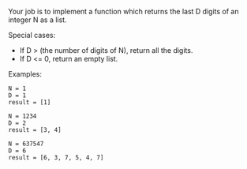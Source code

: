 Your job is to implement a function which returns the last D digits of an integer N as a list.

Special cases:
* If D > (the number of digits of N), return all the digits.
* If D <= 0, return an empty list.

Examples:
```
N = 1
D = 1
result = [1]

N = 1234
D = 2
result = [3, 4]

N = 637547
D = 6
result = [6, 3, 7, 5, 4, 7]
```
